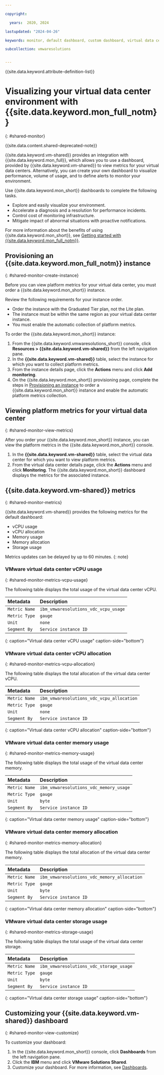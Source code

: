 ```yaml
---

copyright:

  years:  2020, 2024

lastupdated: "2024-04-26"

keywords: monitor, default dashboard, custom dashboard, virtual data center, platform metrics, monitoring

subcollection: vmwaresolutions


---
```


{{site.data.keyword.attribute-definition-list}}

# Visualizing your virtual data center environment with {{site.data.keyword.mon_full_notm}}
{: #shared-monitor}

{{site.data.content.shared-deprecated-note}}

{{site.data.keyword.vm-shared}} provides an integration with {{site.data.keyword.mon_full}}, which allows you to use a dashboard, provided by {{site.data.keyword.vm-shared}} to view metrics for your virtual data centers. Alternatively, you can create your own dashboard to visualize performance, volume of usage, and to define alerts to monitor your environment.

Use {{site.data.keyword.mon_short}} dashboards to complete the following tasks.

* Explore and easily visualize your environment.
* Accelerate a diagnosis and a resolution for performance incidents.
* Control cost of monitoring infrastructure.
* Mitigate impact of abnormal situations with proactive notifications.

For more information about the benefits of using {{site.data.keyword.mon_short}}, see [Getting started with {{site.data.keyword.mon_full_notm}}](/docs/monitoring?topic=monitoring-getting-started).

## Provisioning an {{site.data.keyword.mon_full_notm}} instance
{: #shared-monitor-create-instance}

Before you can view platform metrics for your virtual data center, you must order a {{site.data.keyword.mon_short}} instance.

Review the following requirements for your instance order.

* Order the instance with the Graduated Tier plan, not the Lite plan.
* The instance must be within the same region as your virtual data center instance.
* You must enable the automatic collection of platform metrics.

To order the {{site.data.keyword.mon_short}} instance:

1. From the {{site.data.keyword.vmwaresolutions_short}} console, click **Resources > {{site.data.keyword.vm-shared}}** from the left navigation pane.
2. In the **{{site.data.keyword.vm-shared}}** table, select the instance for which you want to collect platform metrics.
3. From the instance details page, click the **Actions** menu and click **Add monitoring**.
4. On the {{site.data.keyword.mon_short}} provisioning page, complete the steps in [Provisioning an instance](/docs/monitoring?topic=monitoring-provision) to order a {{site.data.keyword.mon_short}} instance and enable the automatic platform metrics collection.

## Viewing platform metrics for your virtual data center
{: #shared-monitor-view-metrics}

After you order your {{site.data.keyword.mon_short}} instance, you can view the platform metrics in the {{site.data.keyword.mon_short}} console.

1. In the **{{site.data.keyword.vm-shared}}** table, select the virtual data center for which you want to view platform metrics.
2. From the virtual data center details page, click the **Actions** menu and click **Monitoring**. The {{site.data.keyword.mon_short}} dashboard displays the metrics for the associated instance.

## {{site.data.keyword.vm-shared}} metrics
{: #shared-monitor-metrics}

{{site.data.keyword.vm-shared}} provides the following metrics for the default dashboard:
* vCPU usage
* vCPU allocation
* Memory usage
* Memory allocation
* Storage usage

Metrics updates can be delayed by up to 60 minutes.
{: note}

### VMware virtual data center vCPU usage
{: #shared-monitor-metrics-vcpu-usage}

The following table displays the total usage of the virtual data center vCPU.

| Metadata | Description |
|:-------- |:----------- |
| `Metric Name` | `ibm_vmwaresolutions_vdc_vcpu_usage` |
| `Metric Type` | `gauge` |
| `Unit` | `none` |
| `Segment By` | `Service instance ID` |
{: caption="Virtual data center vCPU usage" caption-side="bottom"}

### VMware virtual data center vCPU allocation
{: #shared-monitor-metrics-vcpu-allocation}

The following table displays the total allocation of the virtual data center vCPU.

| Metadata | Description |
|:-------- |:----------- |
| `Metric Name` | `ibm_vmwaresolutions_vdc_vcpu_allocation` |
| `Metric Type` | `gauge` |
| `Unit` | `none` |
| `Segment By` | `Service instance ID` |
{: caption="Virtual data center vCPU allocation" caption-side="bottom"}

### VMware virtual data center memory usage
{: #shared-monitor-metrics-memory-usage}

The following table displays the total usage of the virtual data center memory.

| Metadata | Description |
|:-------- |:----------- |
| `Metric Name` | `ibm_vmwaresolutions_vdc_memory_usage` |
| `Metric Type` | `gauge` |
| `Unit` | `byte` |
| `Segment By` | `Service instance ID` |
{: caption="Virtual data center memory usage" caption-side="bottom"}

### VMware virtual data center memory allocation
{: #shared-monitor-metrics-memory-allocation}

The following table displays the total allocation of the virtual data center memory.

| Metadata | Description |
|:-------- |:----------- |
| `Metric Name` | `ibm_vmwaresolutions_vdc_memory_allocation`|
| `Metric Type` | `gauge` |
| `Unit` | `byte` |
| `Segment By` | `Service instance ID` |
{: caption="Virtual data center memory allocation" caption-side="bottom"}

### VMware virtual data center storage usage
{: #shared-monitor-metrics-storage-usage}

The following table displays the total usage of the virtual data center storage.

| Metadata | Description |
|:-------- |:----------- |
| `Metric Name` | `ibm_vmwaresolutions_vdc_storage_usage`|
| `Metric Type` | `gauge` |
| `Unit` | `byte` |
| `Segment By` | `Service instance ID` |
{: caption="Virtual data center storage usage" caption-side="bottom"}

## Customizing your {{site.data.keyword.vm-shared}} dashboard
{: #shared-monitor-view-customize}

To customize your dashboard:

1. In the {{site.data.keyword.mon_short}} console, click **Dashboards** from the left navigation pane.
2. Click the **IBM** menu and click **VMware Solutions Shared**.
3. Customize your dashboard. For more information, see [Dashboards](/docs/monitoring?topic=monitoring-monitoring#monitoring_dashboards).
